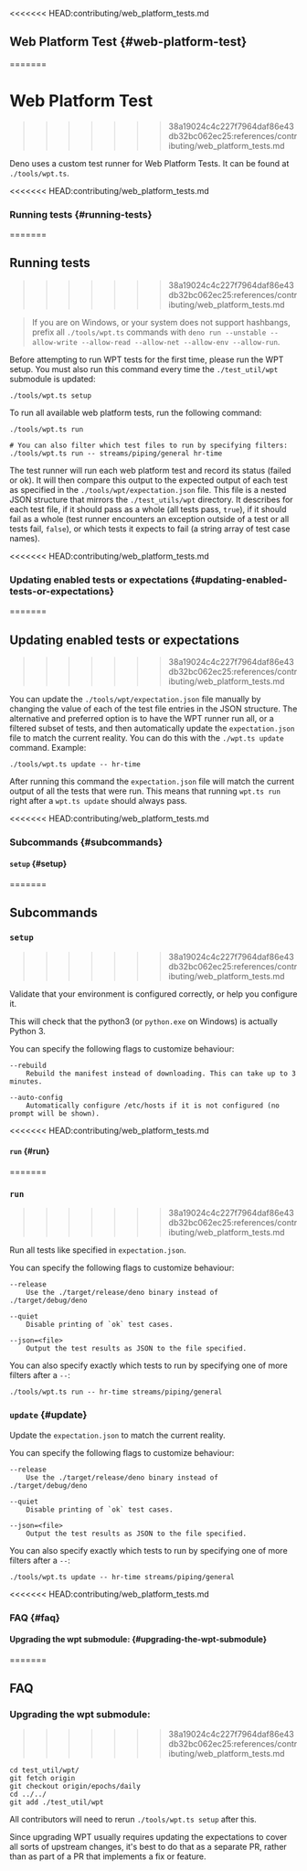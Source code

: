 <<<<<<< HEAD:contributing/web_platform_tests.md
## Web Platform Test {#web-platform-test}
=======
# Web Platform Test
>>>>>>> 38a19024c4c227f7964daf86e43db32bc062ec25:references/contributing/web_platform_tests.md

Deno uses a custom test runner for Web Platform Tests. It can be found at
`./tools/wpt.ts`.

<<<<<<< HEAD:contributing/web_platform_tests.md
### Running tests {#running-tests}
=======
## Running tests
>>>>>>> 38a19024c4c227f7964daf86e43db32bc062ec25:references/contributing/web_platform_tests.md

> If you are on Windows, or your system does not support hashbangs, prefix all
> `./tools/wpt.ts` commands with
> `deno run --unstable --allow-write --allow-read --allow-net --allow-env --allow-run`.

Before attempting to run WPT tests for the first time, please run the WPT setup.
You must also run this command every time the `./test_util/wpt` submodule is
updated:

```shell
./tools/wpt.ts setup
```

To run all available web platform tests, run the following command:

```shell
./tools/wpt.ts run

# You can also filter which test files to run by specifying filters:
./tools/wpt.ts run -- streams/piping/general hr-time
```

The test runner will run each web platform test and record its status (failed or
ok). It will then compare this output to the expected output of each test as
specified in the `./tools/wpt/expectation.json` file. This file is a nested JSON
structure that mirrors the `./test_utils/wpt` directory. It describes for each
test file, if it should pass as a whole (all tests pass, `true`), if it should
fail as a whole (test runner encounters an exception outside of a test or all
tests fail, `false`), or which tests it expects to fail (a string array of test
case names).

<<<<<<< HEAD:contributing/web_platform_tests.md
### Updating enabled tests or expectations {#updating-enabled-tests-or-expectations}
=======
## Updating enabled tests or expectations
>>>>>>> 38a19024c4c227f7964daf86e43db32bc062ec25:references/contributing/web_platform_tests.md

You can update the `./tools/wpt/expectation.json` file manually by changing the
value of each of the test file entries in the JSON structure. The alternative
and preferred option is to have the WPT runner run all, or a filtered subset of
tests, and then automatically update the `expectation.json` file to match the
current reality. You can do this with the `./wpt.ts update` command. Example:

```shell
./tools/wpt.ts update -- hr-time
```

After running this command the `expectation.json` file will match the current
output of all the tests that were run. This means that running `wpt.ts run`
right after a `wpt.ts update` should always pass.

<<<<<<< HEAD:contributing/web_platform_tests.md
### Subcommands {#subcommands}

#### `setup` {#setup}
=======
## Subcommands

### `setup`
>>>>>>> 38a19024c4c227f7964daf86e43db32bc062ec25:references/contributing/web_platform_tests.md

Validate that your environment is configured correctly, or help you configure
it.

This will check that the python3 (or `python.exe` on Windows) is actually
Python 3.

You can specify the following flags to customize behaviour:

```
--rebuild
    Rebuild the manifest instead of downloading. This can take up to 3 minutes.

--auto-config
    Automatically configure /etc/hosts if it is not configured (no prompt will be shown).
```

<<<<<<< HEAD:contributing/web_platform_tests.md
#### `run` {#run}
=======
### `run`
>>>>>>> 38a19024c4c227f7964daf86e43db32bc062ec25:references/contributing/web_platform_tests.md

Run all tests like specified in `expectation.json`.

You can specify the following flags to customize behaviour:

```
--release
    Use the ./target/release/deno binary instead of ./target/debug/deno

--quiet
    Disable printing of `ok` test cases.

--json=<file>
    Output the test results as JSON to the file specified.
```

You can also specify exactly which tests to run by specifying one of more
filters after a `--`:

```
./tools/wpt.ts run -- hr-time streams/piping/general
```

### `update` {#update}

Update the `expectation.json` to match the current reality.

You can specify the following flags to customize behaviour:

```
--release
    Use the ./target/release/deno binary instead of ./target/debug/deno

--quiet
    Disable printing of `ok` test cases.

--json=<file>
    Output the test results as JSON to the file specified.
```

You can also specify exactly which tests to run by specifying one of more
filters after a `--`:

```
./tools/wpt.ts update -- hr-time streams/piping/general
```

<<<<<<< HEAD:contributing/web_platform_tests.md
### FAQ {#faq}

#### Upgrading the wpt submodule: {#upgrading-the-wpt-submodule}
=======
## FAQ

### Upgrading the wpt submodule:
>>>>>>> 38a19024c4c227f7964daf86e43db32bc062ec25:references/contributing/web_platform_tests.md

```shell
cd test_util/wpt/
git fetch origin
git checkout origin/epochs/daily
cd ../../
git add ./test_util/wpt
```

All contributors will need to rerun `./tools/wpt.ts setup` after this.

Since upgrading WPT usually requires updating the expectations to cover all
sorts of upstream changes, it's best to do that as a separate PR, rather than as
part of a PR that implements a fix or feature.
